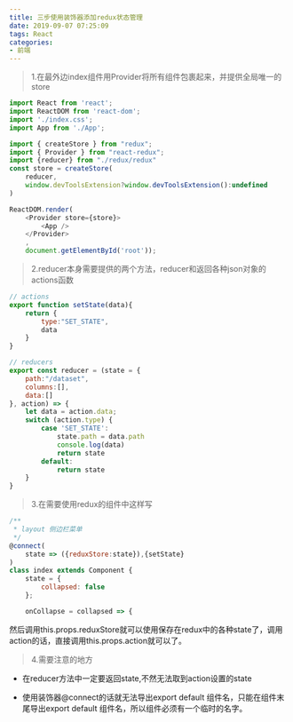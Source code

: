 ```yaml
---
title: 三步使用装饰器添加redux状态管理
date: 2019-09-07 07:25:09
tags: React
categories: 
- 前端
---
```


> 1.在最外边index组件用Provider将所有组件包裹起来，并提供全局唯一的store

<!--more-->
```javascript
import React from 'react';
import ReactDOM from 'react-dom';
import './index.css';
import App from './App';

import { createStore } from "redux";
import { Provider } from "react-redux";
import {reducer} from "./redux/redux"
const store = createStore(
    reducer,
    window.devToolsExtension?window.devToolsExtension():undefined
)

ReactDOM.render(
    <Provider store={store}>
        <App />
    </Provider>
    , 
    document.getElementById('root'));
```
> 2.reducer本身需要提供的两个方法，reducer和返回各种json对象的actions函数
```javascript
// actions
export function setState(data){
    return {
        type:"SET_STATE",
        data
    }
}

// reducers
export const reducer = (state = {
    path:"/dataset",
    columns:[],
    data:[]
}, action) => {
    let data = action.data;
    switch (action.type) {
        case 'SET_STATE':
            state.path = data.path
            console.log(data)
            return state
        default:
            return state
    }
}
```

> 3.在需要使用redux的组件中这样写
```javascript
/**
 * layout 侧边栏菜单
 */
@connect(
    state => ({reduxStore:state}),{setState}
)
class index extends Component {
    state = {
        collapsed: false
    };

    onCollapse = collapsed => {
```
然后调用this.props.reduxStore就可以使用保存在redux中的各种state了，调用action的话，直接调用this.props.action就可以了。

> 4.需要注意的地方

- 在reducer方法中一定要返回state,不然无法取到action设置的state

- 使用装饰器@connect的话就无法导出export default 组件名，只能在组件末尾导出export default 组件名，所以组件必须有一个临时的名字。